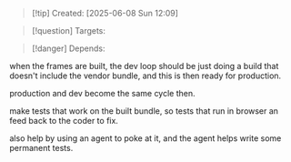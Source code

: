 
>[!tip] Created: [2025-06-08 Sun 12:09]

>[!question] Targets: 

>[!danger] Depends: 

when the frames are built, the dev loop should be just doing a build that doesn't include the vendor bundle, and this is then ready for production.

production and dev become the same cycle then.

make tests that work on the built bundle, so tests that run in browser an feed back to the coder to fix.

also help by using an agent to poke at it, and the agent helps write some permanent tests.

